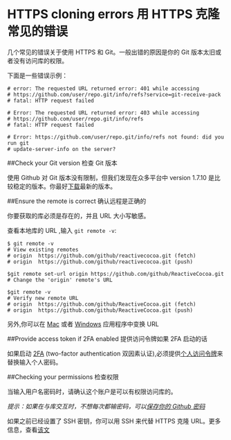 HTTPS cloning errors 用 HTTPS 克隆常见的错误
===========

几个常见的错误关于使用 HTTPS 和 Git。一般出错的原因是你的 Git 版本太旧或者没有访问库的权限。

下面是一些错误示例：

	# error: The requested URL returned error: 401 while accessing
	# https://github.com/user/repo.git/info/refs?service=git-receive-pack
	# fatal: HTTP request failed

	# Error: The requested URL returned error: 403 while accessing
	# https://github.com/user/repo.git/info/refs
	# fatal: HTTP request failed

	# Error: https://github.com/user/repo.git/info/refs not found: did you run git
	# update-server-info on the server?

##Check your Git version 检查 Git 版本

使用 Github 对 Git 版本没有限制，但我们发现在众多平台中  version 1.7.10 是比较稳定的版本。你最好[下载](http://git-scm.com/downloads)最新的版本。

##Ensure the remote is correct 确认远程是正确的

你要获取的库必须是存在的，并且 URL 大小写敏感。

查看本地库的 URL ,输入 `git remote -v`:

	$ git remote -v
	# View existing remotes
	# origin  https://github.com/github/reactivecocoa.git (fetch)
	# origin  https://github.com/github/reactivecocoa.git (push)

	$git remote set-url origin https://github.com/github/ReactiveCocoa.git
	# Change the 'origin' remote's URL
	
	$git remote -v
	# Verify new remote URL
	# origin  https://github.com/github/ReactiveCocoa.git (fetch)
	# origin  https://github.com/github/ReactiveCocoa.git (push)

另外,你可以在 [Mac](http://mac.github.com/) 或者 [Windows](http://windows.github.com/) 应用程序中变换 URL

##Provide access token if 2FA enabled 提供访问令牌如果 2FA 启动的话

如果启动 [2FA](https://help.github.com/articles/about-two-factor-authentication) (two-factor authentication 双因素认证),必须提供[个人访问令牌](https://help.github.com/articles/creating-an-access-token-for-command-line-use)来替换输入个人密码。

##Checking your permissions 检查权限

当输入用户名密码时，请确认这个账户是可以有权限访问库的。

*提示：如果在与库交互时，不想每次都输密码，可以[保存你的 Github 密码](https://github.com/waylau/github-help/blob/master/Caching%20your%20GitHub%20password%20in%20Git%20%E4%BF%9D%E5%AD%98%E4%BD%A0%E7%9A%84%20Github%20%E5%AF%86%E7%A0%81.md)*

如果之前已经设置了 SSH 密钥，你可以用 SSH 来代替 HTTPS 克隆 URL。更多信息，查看[该文](https://github.com/waylau/github-help/blob/master/Which%20remote%20URL%20should%20I%20use%20%E6%88%91%E5%BA%94%E8%AF%A5%E7%94%A8%E5%93%AA%E7%A7%8D%E8%BF%9C%E7%A8%8B%20URL%20.md)